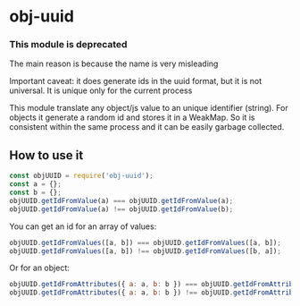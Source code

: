 obj-uuid
========

### This module is deprecated
The main reason is because the name is very misleading

Important caveat: it does generate ids in the uuid format, but it is not universal. It is unique only for the current process

This module translate any object/js value to an unique identifier (string).
For objects it generate a random id and stores it in a WeakMap. So it is consistent within the same process and it can be easily garbage collected.

How to use it
-------------
```js
const objUUID = require('obj-uuid');
const a = {};
const b = {};
objUUID.getIdFromValue(a) === objUUID.getIdFromValue(a);
objUUID.getIdFromValue(a) !== objUUID.getIdFromValue(b);
```
You can get an id for an array of values:
```js
objUUID.getIdFromValues([a, b]) === objUUID.getIdFromValues([a, b]);
objUUID.getIdFromValues([a, b]) !== objUUID.getIdFromValues([b, a]);
```
Or for an object:
```js
objUUID.getIdFromAttributes({ a: a, b: b }) === objUUID.getIdFromAttributes({ b: b, a: a });
objUUID.getIdFromAttributes({ a: a, b: b }) !== objUUID.getIdFromAttributes({ a: a });
```
